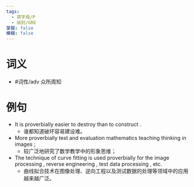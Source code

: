 ```yaml
---
tags:
  - 首字母/P
  - 级别/GRE
掌握: false
模糊: false
---
```

# 词义
- #词性/adv  众所周知
# 例句
- It is proverbially easier to destroy than to construct .
	- 谁都知道破坏容易建设难。
- More proverbially test and evaluation mathematics teaching thinking in images ;
	- 较广泛地研究了数学教学中的形象思维；
- The technique of curve fitting is used proverbially for the image processing , reverse engineering , test data processing , etc.
	- 曲线拟合技术在图像处理、逆向工程以及测试数据的处理等领域中的应用越来越广泛。
